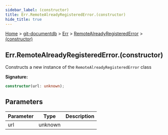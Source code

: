 ```yaml
---
sidebar_label: (constructor)
title: Err.RemoteAlreadyRegisteredError.(constructor)
hide_title: true
---
```


[Home](./index.md) &gt; [git-documentdb](./git-documentdb.md) &gt; [Err](./git-documentdb.err.md) &gt; [RemoteAlreadyRegisteredError](./git-documentdb.err.remotealreadyregisterederror.md) &gt; [(constructor)](./git-documentdb.err.remotealreadyregisterederror._constructor_.md)

## Err.RemoteAlreadyRegisteredError.(constructor)

Constructs a new instance of the `RemoteAlreadyRegisteredError` class

<b>Signature:</b>

```typescript
constructor(url: unknown);
```

## Parameters

|  Parameter | Type | Description |
|  --- | --- | --- |
|  url | unknown |  |


